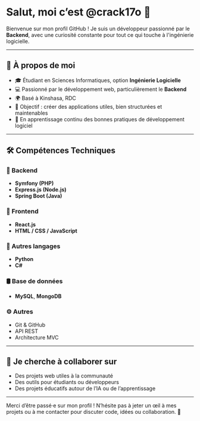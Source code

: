# Salut, moi c’est @crack17o 👋

Bienvenue sur mon profil GitHub ! Je suis un développeur passionné par le **Backend**, avec une curiosité constante pour tout ce qui touche à l'ingénierie logicielle.

---

## 🚀 À propos de moi

- 🎓 Étudiant en Sciences Informatiques, option **Ingénierie Logicielle**
- 💻 Passionné par le développement web, particulièrement le **Backend**
- 🌍 Basé à Kinshasa, RDC
- 🎯 Objectif : créer des applications utiles, bien structurées et maintenables
- 🧠 En apprentissage continu des bonnes pratiques de développement logiciel

---

## 🛠️ Compétences Techniques

### 🔧 Backend
- **Symfony (PHP)**
- **Express.js (Node.js)**
- **Spring Boot (Java)**

### 🎨 Frontend
- **React.js**
- **HTML / CSS / JavaScript**

### 🐍 Autres langages
- **Python**
- **C#**

### 🛢️ Base de données
- **MySQL**, **MongoDB**

### ⚙️ Autres
- Git & GitHub
- API REST
- Architecture MVC

---

## 🤝 Je cherche à collaborer sur

- Des projets web utiles à la communauté
- Des outils pour étudiants ou développeurs
- Des projets éducatifs autour de l’IA ou de l’apprentissage

----

Merci d’être passé·e sur mon profil ! N’hésite pas à jeter un œil à mes projets ou à me contacter pour discuter code, idées ou collaboration. 🚀



<!---
crack17o/crack17o is a ✨ special ✨ repository because its `README.md` (this file) appears on your GitHub profile.
You can click the Preview link to take a look at your changes.
--->
